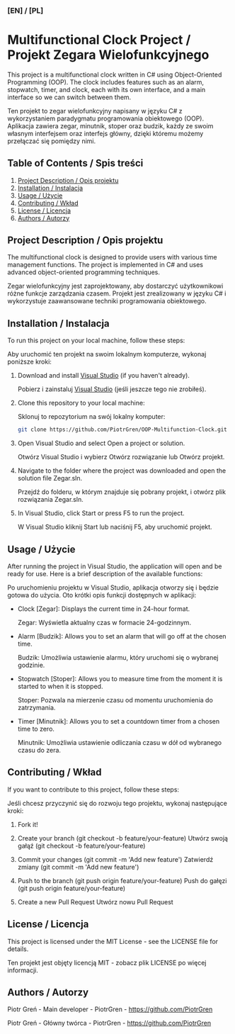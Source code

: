### [EN] / [PL]

# Multifunctional Clock Project / Projekt Zegara Wielofunkcyjnego

This project is a multifunctional clock written in C# using Object-Oriented Programming (OOP). The clock includes features such as an alarm, stopwatch, timer, and clock, each with its own interface, and a main interface so we can switch between them.

Ten projekt to zegar wielofunkcyjny napisany w języku C# z wykorzystaniem paradygmatu programowania obiektowego (OOP). Aplikacja zawiera zegar, minutnik, stoper oraz budzik, każdy ze swoim własnym interfejsem oraz interfejs główny, dzięki któremu możemy przełączać się pomiędzy nimi.

## Table of Contents / Spis treści

1. [Project Description / Opis projektu](#project-description--opis-projektu)
2. [Installation / Instalacja](#installation--instalacja)
3. [Usage / Użycie](#usage--użycie)
4. [Contributing / Wkład](#contributing--wkład)
5. [License / Licencja](#license--licencja)
6. [Authors / Autorzy](#authors--autorzy)

## Project Description / Opis projektu

The multifunctional clock is designed to provide users with various time management functions. The project is implemented in C# and uses advanced object-oriented programming techniques.

Zegar wielofunkcyjny jest zaprojektowany, aby dostarczyć użytkownikowi różne funkcje zarządzania czasem. Projekt jest zrealizowany w języku C# i wykorzystuje zaawansowane techniki programowania obiektowego.

## Installation / Instalacja

To run this project on your local machine, follow these steps:

Aby uruchomić ten projekt na swoim lokalnym komputerze, wykonaj poniższe kroki:

1. Download and install [Visual Studio](https://visualstudio.microsoft.com/) (if you haven't already).
   
   Pobierz i zainstaluj [Visual Studio](https://visualstudio.microsoft.com/) (jeśli jeszcze tego nie zrobiłeś).

2. Clone this repository to your local machine:

   Sklonuj to repozytorium na swój lokalny komputer:
   ```bash
   git clone https://github.com/PiotrGren/OOP-Multifunction-Clock.git

3. Open Visual Studio and select Open a project or solution.

   Otwórz Visual Studio i wybierz Otwórz rozwiązanie lub Otwórz projekt.

4. Navigate to the folder where the project was downloaded and open the solution file Zegar.sln.

   Przejdź do folderu, w którym znajduje się pobrany projekt, i otwórz plik rozwiązania Zegar.sln.

5. In Visual Studio, click Start or press F5 to run the project.

   W Visual Studio kliknij Start lub naciśnij F5, aby uruchomić projekt.

## Usage / Użycie

After running the project in Visual Studio, the application will open and be ready for use. Here is a brief description of the available functions:

Po uruchomieniu projektu w Visual Studio, aplikacja otworzy się i będzie gotowa do użycia. Oto krótki opis funkcji dostępnych w aplikacji:

 - Clock [Zegar]: Displays the current time in 24-hour format.

   Zegar: Wyświetla aktualny czas w formacie 24-godzinnym.

 - Alarm [Budzik]: Allows you to set an alarm that will go off at the chosen time.

   Budzik: Umożliwia ustawienie alarmu, który uruchomi się o wybranej godzinie.

 - Stopwatch [Stoper]: Allows you to measure time from the moment it is started to when it is stopped.

   Stoper: Pozwala na mierzenie czasu od momentu uruchomienia do zatrzymania.

 - Timer [Minutnik]: Allows you to set a countdown timer from a chosen time to zero.

   Minutnik: Umożliwia ustawienie odliczania czasu w dół od wybranego czasu do zera.

## Contributing / Wkład

If you want to contribute to this project, follow these steps:

Jeśli chcesz przyczynić się do rozwoju tego projektu, wykonaj następujące kroki:

1. Fork it!
   
2. Create your branch (git checkout -b feature/your-feature)
   Utwórz swoją gałąź (git checkout -b feature/your-feature)
   
3. Commit your changes (git commit -m 'Add new feature')
   Zatwierdź zmiany (git commit -m 'Add new feature')
   
4. Push to the branch (git push origin feature/your-feature)
   Push do gałęzi (git push origin feature/your-feature)
   
5. Create a new Pull Request
   Utwórz nowu Pull Request

## License / Licencja

This project is licensed under the MIT License - see the LICENSE file for details.

Ten projekt jest objęty licencją MIT - zobacz plik LICENSE po więcej informacji.

## Authors / Autorzy

Piotr Greń - Main developer - PiotrGren - https://github.com/PiotrGren

Piotr Greń - Główny twórca - PiotrGren - https://github.com/PiotrGren


